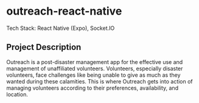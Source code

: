 # outreach-react-native
Tech Stack: React Native (Expo), Socket.IO

## Project Description
Outreach is a post-disaster management app for the effective use and management of unaffiliated volunteers. Volunteers, especially disaster volunteers, face challenges like being unable to give as much as they wanted during these calamities. This is where Outreach gets into action of managing volunteers according to their preferences, availability, and location.
